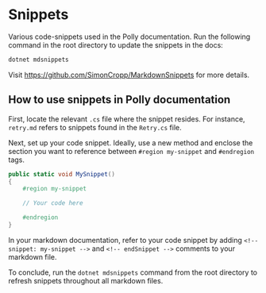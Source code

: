 # Snippets

Various code-snippets used in the Polly documentation. Run the following command in the root directory to update the snippets in the docs:

```powershell
dotnet mdsnippets
```

Visit <https://github.com/SimonCropp/MarkdownSnippets> for more details.

## How to use snippets in Polly documentation

First, locate the relevant `.cs` file where the snippet resides. For instance, `retry.md` refers to snippets found in the `Retry.cs` file.

Next, set up your code snippet. Ideally, use a new method and enclose the section you want to reference between `#region my-snippet` and `#endregion` tags.

```csharp
public static void MySnippet()
{
    #region my-snippet

    // Your code here

    #endregion
}
```

In your markdown documentation, refer to your code snippet by adding `<!-- snippet: my-snippet -->` and `<!-- endSnippet -->` comments to your markdown file.

To conclude, run the `dotnet mdsnippets` command from the root directory to refresh snippets throughout all markdown files.
